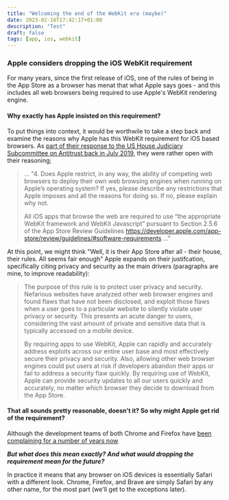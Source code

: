 ```yaml
---
title: "Welcoming the end of the WebKit era (maybe)"
date: 2023-02-16T17:42:17+01:00
description: "Test"
draft: false
tags: [app, ios, webkit]
---
```

### Apple considers dropping the iOS WebKit requirement

For many years, since the first release of iOS, one of the rules of being in the App Store as a browser has menat that what Apple says goes - and this includes all web browsers being required to use Apple's WebKit rendering engine.

#### Why exactly has Apple insisted on this requirement?

To put things into context, it would be worthwile to take a step back and examine the reasons why Apple has this WebKit requirement for iOS based browsers. As [part of their response to the US House Judiciary Subcommittee on Antitrust back in July 2019](https://www.congress.gov/116/meeting/house/109793/documents/HHRG-116-JU05-20190716-SD036.pdf), they were rather open with their reasoning;

> ... "4. Does Apple restrict, in any way, the ability of competing web browsers to deploy
their own web browsing engines when running on Apple’s operating system? If yes,
please describe any restrictions that Apple imposes and all the reasons for doing so.
If no, please explain why not.
>
> All iOS apps that browse the web are required to use “the appropriate WebKit framework
and WebKit Javascript” pursuant to Section 2.5.6 of the App Store Review Guidelines
<https://developer.apple.com/app-store/review/guidelines/#software-requirements> ..."

At this point, we might think "Well, it is their App Store after all - their house, their rules. All seems fair enough" Apple expands on their justifcation, specifically citing privacy and security as the main drivers (paragraphs are mine, to improve readability):

>The purpose of this rule is to protect user privacy and security. Nefarious websites have analyzed other web browser engines and found flaws that have not been disclosed, and exploit those flaws when a user goes to a particular website to silently violate user privacy or security. This presents an acute danger to users, considering the vast amount of private and sensitive data that is typically accessed on a mobile device.
> 
>By requiring apps to use WebKit, Apple can rapidly and accurately address exploits across our entire user base and most effectively secure their privacy and security. Also, allowing other web browser engines could put users at risk if developers abandon their apps or fail to address a security flaw quickly. By requiring use of WebKit, Apple can provide security updates to all our users quickly and accurately, no matter which browser they decide to download from the App Store.

#### That all sounds pretty reasonable, doesn't it? So why might Apple get rid of the requirement?

Although the development teams of both Chrome and Firefox have [been complaining for a number of years now](#) 

_**But what does this mean exactly? And what would dropping the requirement mean for the future?**_

In practice it means that any browser on iOS devices is essentially Safari with a different look. Chrome, Firefox, and Brave are simply Safari by any other name, for the most part (we'll get to the exceptions later).




